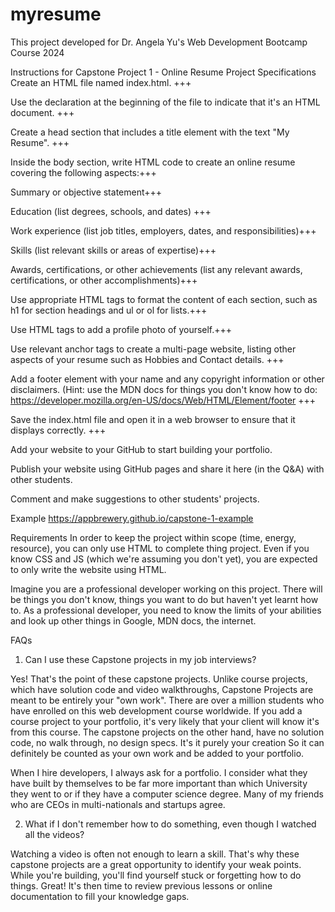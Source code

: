 # myresume
This project developed for Dr. Angela Yu's Web Development Bootcamp Course 2024

Instructions for Capstone Project 1 - Online Resume
Project Specifications
Create an HTML file named index.html. +++

Use the <!DOCTYPE html> declaration at the beginning of the file to indicate that it's an HTML document. +++

Create a head section that includes a title element with the text "My Resume". +++

Inside the body section, write HTML code to create an online resume covering the following aspects:+++

Summary or objective statement+++

Education (list degrees, schools, and dates) +++

Work experience (list job titles, employers, dates, and responsibilities)+++

Skills (list relevant skills or areas of expertise)+++

Awards, certifications, or other achievements (list any relevant awards, certifications, or other accomplishments)+++

Use appropriate HTML tags to format the content of each section, such as h1 for section headings and ul or ol for lists.+++

Use HTML tags to add a profile photo of yourself.+++

Use relevant anchor tags to create a multi-page website, listing other aspects of your resume such as Hobbies and Contact details. +++

Add a footer element with your name and any copyright information or other disclaimers. (Hint: use the MDN docs for things you don't know how to do: https://developer.mozilla.org/en-US/docs/Web/HTML/Element/footer +++

Save the index.html file and open it in a web browser to ensure that it displays correctly. +++

Add your website to your GitHub to start building your portfolio.

Publish your website using GitHub pages and share it here (in the Q&A) with other students.

Comment and make suggestions to other students' projects.

Example
https://appbrewery.github.io/capstone-1-example

Requirements
In order to keep the project within scope (time, energy, resource), you can only use HTML to complete thing project. Even if you know CSS and JS (which we're assuming you don't yet), you are expected to only write the website using HTML.

Imagine you are a professional developer working on this project. There will be things you don't know, things you want to do but haven't yet learnt how to. As a professional developer, you need to know the limits of your abilities and look up other things in Google, MDN docs, the internet.

FAQs

1. Can I use these Capstone projects in my job interviews?

Yes! That's the point of these capstone projects. Unlike course projects, which have solution code and video walkthroughs, Capstone Projects are meant to be entirely your "own work". There are over a million students who have enrolled on this web development course worldwide. If you add a course project to your portfolio, it's very likely that your client will know it's from this course. The capstone projects on the other hand, have no solution code, no walk through, no design specs. It's it purely your creation So it can definitely be counted as your own work and be added to your portfolio.

When I hire developers, I always ask for a portfolio. I consider what they have built by themselves to be far more important than which University they went to or if they have a computer science degree. Many of my friends who are CEOs in multi-nationals and startups agree.

2. What if I don't remember how to do something, even though I watched all the videos?

Watching a video is often not enough to learn a skill. That's why these capstone projects are a great opportunity to identify your weak points. While you're building, you'll find yourself stuck or forgetting how to do things. Great! It's then time to review previous lessons or online documentation to fill your knowledge gaps.
